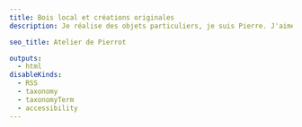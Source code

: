```yaml
---
title: Bois local et créations originales
description: Je réalise des objets particuliers, je suis Pierre. J'aime le crumble, les fleurs de robiniers.

seo_title: Atelier de Pierrot

outputs:
  - html
disableKinds:
  - RSS
  - taxonomy
  - taxonomyTerm
  - accessibility
---
```

